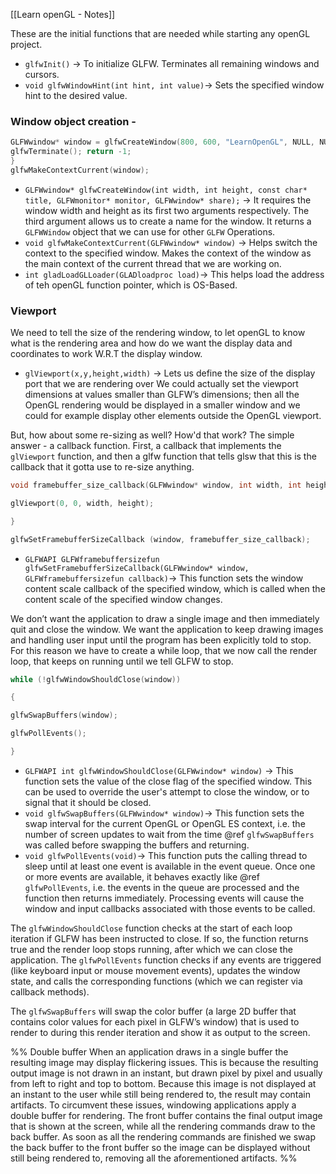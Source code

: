 [[Learn openGL - Notes]]


These are the initial functions that are needed while starting any openGL project.
- `glfwInit()` -> To initialize GLFW. Terminates all remaining windows and cursors. 
- `void glfwWindowHint(int hint, int value)`-> Sets the specified window hint to the desired value.


### Window object creation - 
``` c++
GLFWwindow* window = glfwCreateWindow(800, 600, "LearnOpenGL", NULL, NULL); if (window == NULL) { std::cout << "Failed to create GLFW window" << std::endl; 
glfwTerminate(); return -1; 
}
glfwMakeContextCurrent(window);

```
  

- `GLFWwindow* glfwCreateWindow(int width, int height, const char* title, GLFWmonitor* monitor, GLFWwindow* share);` -> It requires the window width and height as its first two arguments respectively. The third argument allows us to create a name for the window. It returns a `GLFWWindow` object that we can use for other `GLFW` Operations.
- `void glfwMakeContextCurrent(GLFWwindow* window)` -> Helps switch the context to the specified window. Makes the context of the window as the main context of the current thread that we are working on. 
- `int gladLoadGLLoader(GLADloadproc load)`-> This helps load the address of teh openGL function pointer, which is OS-Based. 

### Viewport
We need to tell the size of the rendering window, to let openGL to know what is the rendering area and how do we want the display data and coordinates to work  W.R.T the display window. 
- `glViewport(x,y,height,width)` -> Lets us define the size of the display port that we are rendering over
We could actually set the viewport dimensions at values smaller than GLFW’s dimensions; then all the OpenGL rendering would be displayed in a smaller window and we could for example display other elements outside the OpenGL viewport.

But, how about some re-sizing as well? How'd that work? The simple answer - a callback function. First, a callback that implements the `glViewport` function, and then a glfw function that tells glsw that this is the callback that it gotta use to re-size anything. 

``` C++
void framebuffer_size_callback(GLFWwindow* window, int width, int height) { 

glViewport(0, 0, width, height); 

}

glfwSetFramebufferSizeCallback (window, framebuffer_size_callback);
```

- `GLFWAPI GLFWframebuffersizefun glfwSetFramebufferSizeCallback(GLFWwindow* window, GLFWframebuffersizefun callback)`-> This function sets the window content scale callback of the specified window, which is called when the content scale of the specified window changes.

We don’t want the application to draw a single image and then immediately quit and close the window. We want the application to keep drawing images and handling user input until the program has been explicitly told to stop. For this reason we have to create a while loop, that we now call the render loop, that keeps on running until we tell GLFW to stop.

``` C++
while (!glfwWindowShouldClose(window))

{

glfwSwapBuffers(window);

glfwPollEvents();

}
```
  
  - `GLFWAPI int glfwWindowShouldClose(GLFWwindow* window)` -> This function sets the value of the close flag of the specified window. This can be used to override the user's attempt to close the window, or to signal that it should be closed.
  - `void glfwSwapBuffers(GLFWwindow* window)`-> This function sets the swap interval for the current OpenGL or OpenGL ES context, i.e. the number of screen updates to wait from the time @ref `glfwSwapBuffers` was called before swapping the buffers and returning.
  - `void glfwPollEvents(void)`->  This function puts the calling thread to sleep until at least one event is available in the event queue.  Once one or more events are available, it behaves exactly like @ref `glfwPollEvents`, i.e. the events in the queue are processed and the function then returns immediately.  Processing events will cause the window and input callbacks associated with those events to be  called.

The `glfwWindowShouldClose` function checks at the start of each loop iteration if GLFW has been instructed to close. If so, the function returns true and the render loop stops running, after which we can close the application. The `glfwPollEvents` function checks if any events are triggered (like keyboard input or mouse movement events), updates the window state, and calls the corresponding functions (which we can register via callback methods).

The `glfwSwapBuffers` will swap the color buffer (a large 2D buffer that contains color values for each pixel in GLFW’s window) that is used to render to during this render iteration and show it as output to the screen.

%% Double buffer When an application draws in a single buffer the resulting image may
display flickering issues. This is because the resulting output image is not drawn in an
instant, but drawn pixel by pixel and usually from left to right and top to bottom. Because
this image is not displayed at an instant to the user while still being rendered to, the result
may contain artifacts. To circumvent these issues, windowing applications apply a double
buffer for rendering. The front buffer contains the final output image that is shown at
the screen, while all the rendering commands draw to the back buffer. As soon as all
the rendering commands are finished we swap the back buffer to the front buffer so the
image can be displayed without still being rendered to, removing all the aforementioned
artifacts.
 %%
